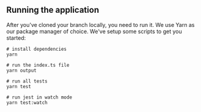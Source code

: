 ## Running the application

After you've cloned your branch locally, you need to run it. We use Yarn as our package manager of choice. We've setup some scripts to get you started:

```
# install dependencies
yarn

# run the index.ts file
yarn output

# run all tests
yarn test

# run jest in watch mode
yarn test:watch
```


